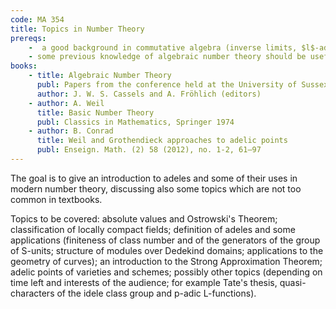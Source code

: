 ```yaml
---
code: MA 354
title: Topics in Number Theory
prereqs:
    -  a good background in commutative algebra (inverse limits, $l$-adic completion, Galois theory, possibly some familiarity with Dedekind domains),
    - some previous knowledge of algebraic number theory should be useful.
books:
    - title: Algebraic Number Theory 
      publ: Papers from the conference held at the University of Sussex, Brighton, September 1–17, 1965 
      author: J. W. S. Cassels and A. Fröhlich (editors)
    - author: A. Weil
      title: Basic Number Theory
      publ: Classics in Mathematics, Springer 1974
    - author: B. Conrad
      title: Weil and Grothendieck approaches to adelic points
      publ: Enseign. Math. (2) 58 (2012), no. 1-2, 61–97
---
```


The goal is to give an introduction to adeles and some of their uses in modern number theory, discussing also some topics which are not too common in textbooks.

Topics to be covered: absolute values and Ostrowski's Theorem; classification of locally compact fields; definition of adeles and some applications (finiteness of class number and of the generators of the group of S-units; structure of modules over Dedekind domains; applications to the geometry of curves); an introduction to the Strong Approximation Theorem; adelic points of varieties and schemes; possibly other topics (depending on time left and interests of the audience; for example Tate's thesis, quasi-characters of the idele class group and p-adic L-functions).
